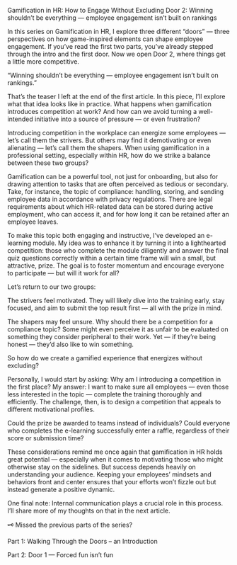 Gamification in HR: How to Engage Without Excluding
Door 2: Winning shouldn’t be everything — employee engagement isn’t built on rankings

In this series on Gamification in HR, I explore three different “doors” — three perspectives on how game-inspired elements can shape employee engagement. If you’ve read the first two parts, you’ve already stepped through the intro and the first door. Now we open Door 2, where things get a little more competitive.

“Winning shouldn’t be everything — employee engagement isn’t built on rankings.”

That’s the teaser I left at the end of the first article. In this piece, I’ll explore what that idea looks like in practice. What happens when gamification introduces competition at work? And how can we avoid turning a well-intended initiative into a source of pressure — or even frustration?

Introducing competition in the workplace can energize some employees — let’s call them the strivers. But others may find it demotivating or even alienating — let’s call them the shapers. When using gamification in a professional setting, especially within HR, how do we strike a balance between these two groups?

Gamification can be a powerful tool, not just for onboarding, but also for drawing attention to tasks that are often perceived as tedious or secondary. Take, for instance, the topic of compliance: handling, storing, and sending employee data in accordance with privacy regulations. There are legal requirements about which HR-related data can be stored during active employment, who can access it, and for how long it can be retained after an employee leaves.

To make this topic both engaging and instructive, I’ve developed an e-learning module. My idea was to enhance it by turning it into a lighthearted competition: those who complete the module diligently and answer the final quiz questions correctly within a certain time frame will win a small, but attractive, prize. The goal is to foster momentum and encourage everyone to participate — but will it work for all?

Let’s return to our two groups:

The strivers feel motivated. They will likely dive into the training early, stay focused, and aim to submit the top result first — all with the prize in mind.

The shapers may feel unsure. Why should there be a competition for a compliance topic? Some might even perceive it as unfair to be evaluated on something they consider peripheral to their work. Yet — if they’re being honest — they’d also like to win something.

So how do we create a gamified experience that energizes without excluding?

Personally, I would start by asking: Why am I introducing a competition in the first place? My answer: I want to make sure all employees — even those less interested in the topic — complete the training thoroughly and efficiently. The challenge, then, is to design a competition that appeals to different motivational profiles.

Could the prize be awarded to teams instead of individuals?
Could everyone who completes the e-learning successfully enter a raffle, regardless of their score or submission time?

These considerations remind me once again that gamification in HR holds great potential — especially when it comes to motivating those who might otherwise stay on the sidelines. But success depends heavily on understanding your audience. Keeping your employees’ mindsets and behaviors front and center ensures that your efforts won’t fizzle out but instead generate a positive dynamic.

One final note: Internal communication plays a crucial role in this process. I’ll share more of my thoughts on that in the next article.

🗝️ Missed the previous parts of the series?

Part 1: Walking Through the Doors – an Introduction

Part 2: Door 1 — Forced fun isn’t fun
